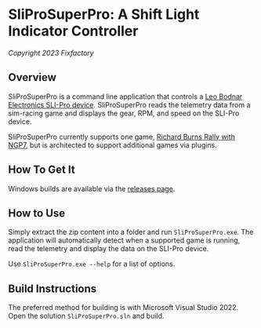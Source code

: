 # SliProSuperPro: A Shift Light Indicator Controller
*Copyright 2023 Fixfactory*


## Overview

SliProSuperPro is a command line application that controls a [Leo Bodnar Electronics SLI-Pro device](https://www.leobodnar.com/shop/index.php?main_page=product_info&products_id=185). SliProSuperPro reads the telemetry data from a sim-racing game and displays the gear, RPM, and speed on the SLI-Pro device.

SliProSuperPro currently supports one game, [Richard Burns Rally with NGP7](https://rallysimfans.hu/rbr/index.php), but is architected to support additional games via plugins.


## How To Get It

Windows builds are available via the [releases page](https://github.com/fixfactory/SliProSuperPro/releases).


## How to Use

Simply extract the zip content into a folder and run `SliProSuperPro.exe`. The application will automatically detect when a supported game is running, read the telemetry and display the data on the SLI-Pro device.

Use `SliProSuperPro.exe --help` for a list of options.


## Build Instructions

The preferred method for building is with Microsoft Visual Studio 2022. Open the solution `SliProSuperPro.sln` and build.